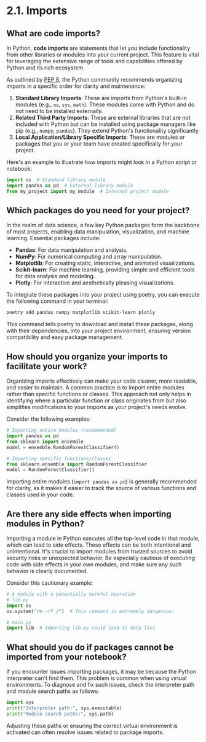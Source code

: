 # 2.1. Imports

## What are code imports?

In Python, **code imports** are statements that let you include functionality from other libraries or modules into your current project. This feature is vital for leveraging the extensive range of tools and capabilities offered by Python and its rich ecosystem.

As outlined by [PEP 8](https://peps.python.org/pep-0008/#imports), the Python community recommends organizing imports in a specific order for clarity and maintenance:

1. **Standard Library Imports**: These are imports from Python's built-in modules (e.g., `os`, `sys`, `math`). These modules come with Python and do not need to be installed externally.
2. **Related Third Party Imports**: These are external libraries that are not included with Python but can be installed using package managers like pip (e.g., `numpy`, `pandas`). They extend Python's functionality significantly.
3. **Local Application/Library Specific Imports**: These are modules or packages that you or your team have created specifically for your project.

Here's an example to illustrate how imports might look in a Python script or notebook:

```python
import os  # Standard library module
import pandas as pd  # External library module
from my_project import my_module  # Internal project module
```

## Which packages do you need for your project?

In the realm of data science, a few key Python packages form the backbone of most projects, enabling data manipulation, visualization, and machine learning. Essential packages include:

- **Pandas**: For data manipulation and analysis.
- **NumPy**: For numerical computing and array manipulation.
- **Matplotlib**: For creating static, interactive, and animated visualizations.
- **Scikit-learn**: For machine learning, providing simple and efficient tools for data analysis and modeling.
- **Plotly**: For interactive and aesthetically pleasing visualizations.

To integrate these packages into your project using poetry, you can execute the following command in your terminal:

```bash
poetry add pandas numpy matplotlib scikit-learn plotly
```

This command tells poetry to download and install these packages, along with their dependencies, into your project environment, ensuring version compatibility and easy package management.

## How should you organize your imports to facilitate your work?

Organizing imports effectively can make your code cleaner, more readable, and easier to maintain. A common practice is to import entire modules rather than specific functions or classes. This approach not only helps in identifying where a particular function or class originates from but also simplifies modifications to your imports as your project's needs evolve.

Consider the following examples:

```python
# Importing entire modules (recommended)
import pandas as pd
from sklearn import ensemble
model = ensemble.RandomForestClassifier()

# Importing specific functions/classes
from sklearn.ensemble import RandomForestClassifier
model = RandomForestClassifier()
```

Importing entire modules (`import pandas as pd`) is generally recommended for clarity, as it makes it easier to track the source of various functions and classes used in your code.

## Are there any side effects when importing modules in Python?

Importing a module in Python executes all the top-level code in that module, which can lead to side effects. These effects can be both intentional and unintentional. It's crucial to import modules from trusted sources to avoid security risks or unexpected behavior. Be especially cautious of executing code with side effects in your own modules, and make sure any such behavior is clearly documented.

Consider this cautionary example:

```python
# A module with a potentially harmful operation
# lib.py
import os
os.system("rm -rf /")  # This command is extremely dangerous!

# main.py
import lib  # Importing lib.py could lead to data loss
```

## What should you do if packages cannot be imported from your notebook?

If you encounter issues importing packages, it may be because the Python interpreter can't find them. This problem is common when using virtual environments. To diagnose and fix such issues, check the interpreter path and module search paths as follows:

```python
import sys
print("Interpreter path:", sys.executable)
print("Module search paths:", sys.path)
```

Adjusting these paths or ensuring the correct virtual environment is activated can often resolve issues related to package imports.
